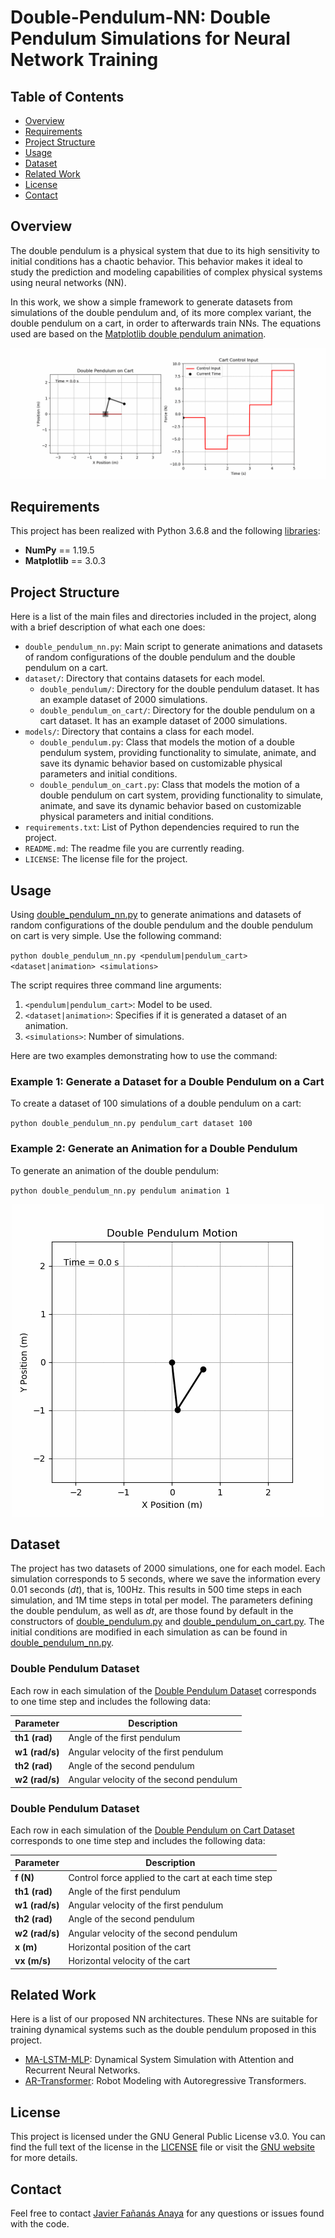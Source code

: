 # Double-Pendulum-NN: Double Pendulum Simulations for Neural Network Training

## Table of Contents
- [Overview](#overview)
- [Requirements](#requirements)
- [Project Structure](#project-structure)
- [Usage](#usage)
- [Dataset](#dataset)
- [Related Work](#related-work)
- [License](#license)
- [Contact](#contact)

## Overview
The double pendulum is a physical system that due to its high sensitivity to initial conditions has a chaotic behavior. This behavior makes it ideal to study the prediction and modeling capabilities of complex physical systems using neural networks (NN).

In this work, we show a simple framework to generate datasets from simulations of the double pendulum and, of its more complex variant, the double pendulum on a cart, in order to afterwards train NNs. The equations used are based on the [Matplotlib double pendulum animation](https://matplotlib.org/stable/gallery/animation/double_pendulum.html).

<p align="center">
  <img src="img/double_pendulum_cart.gif" alt="drawing"/>
</p>

## Requirements
This project has been realized with Python 3.6.8 and the following [libraries](requirements.txt):
- **NumPy** == 1.19.5
- **Matplotlib** == 3.0.3


## Project Structure
Here is a list of the main files and directories included in the project, along with a brief description of what each one does:

- `double_pendulum_nn.py`: Main script to generate animations and datasets of random configurations
of the double pendulum and the double pendulum on a cart.
- `dataset/`: Directory that contains datasets for each model.
    - `double_pendulum/`: Directory for the double pendulum dataset. It has an example dataset of 2000 simulations.
    - `double_pendulum_on_cart/`: Directory for the double pendulum on a cart dataset. It has an example dataset of 2000 simulations.
- `models/`: Directory that contains a class for each model.
    - `double_pendulum.py`: Class that models the motion of a double pendulum system, providing functionality to simulate, animate, and save its dynamic behavior based on customizable physical parameters and initial conditions.
    - `double_pendulum_on_cart.py`: Class that models the motion of a double pendulum on cart system, providing functionality to simulate, animate, and save its dynamic behavior based on customizable physical parameters and initial conditions.
- `requirements.txt`: List of Python dependencies required to run the project.
- `README.md`: The readme file you are currently reading.
- `LICENSE`: The license file for the project.

## Usage
Using [double_pendulum_nn.py](double_pendulum_nn.py) to generate animations and datasets of random configurations of the double pendulum and the double pendulum on cart is very simple. Use the following command:

``
python double_pendulum_nn.py <pendulum|pendulum_cart> <dataset|animation> <simulations>
``

The script requires three command line arguments:

1. `<pendulum|pendulum_cart>`: Model to be used.
2. `<dataset|animation>`: Specifies if it is generated a dataset of an animation.
3. `<simulations>`: Number of simulations.

Here are two examples demonstrating how to use the command:

### Example 1: Generate a Dataset for a Double Pendulum on a Cart
To create a dataset of 100 simulations of a double pendulum on a cart:

``
python double_pendulum_nn.py pendulum_cart dataset 100
``

### Example 2: Generate an Animation for a Double Pendulum
To generate an animation of the double pendulum:

``
python double_pendulum_nn.py pendulum animation 1
``

<p align="center">
  <img src="img/double_pendulum.gif" alt="drawing"/>
</p>

## Dataset
The project has two datasets of 2000 simulations, one for each model. Each simulation corresponds to 5 seconds, where we save the information every 0.01 seconds ($dt$), that is, 100Hz. This results in 500 time steps in each simulation, and 1M time steps in total per model. The parameters defining the double pendulum, as well as $dt$, are those found by default in the constructors of [double_pendulum.py](models/double_pendulum.py) and [double_pendulum_on_cart.py](models/double_pendulum_on_cart.py). The initial conditions are modified in each simulation as can be found in [double_pendulum_nn.py](/double_pendulum_nn.py).

### Double Pendulum Dataset
Each row in each simulation of the [Double Pendulum Dataset](/dataset/double_pendulum/) corresponds to one time step and includes the following data:

| Parameter          | Description                                          |
|--------------------|------------------------------------------------------|
| **th1 (rad)**      | Angle of the first pendulum                          |
| **w1 (rad/s)**     | Angular velocity of the first pendulum               |
| **th2 (rad)**      | Angle of the second pendulum                         |
| **w2 (rad/s)**     | Angular velocity of the second pendulum              |

### Double Pendulum Dataset
Each row in each simulation of the [Double Pendulum on Cart Dataset](/dataset/double_pendulum_on_cart/) corresponds to one time step and includes the following data:

| Parameter          | Description                                          |
|--------------------|------------------------------------------------------|
| **f (N)**          | Control force applied to the cart at each time step  |
| **th1 (rad)**      | Angle of the first pendulum                          |
| **w1 (rad/s)**     | Angular velocity of the first pendulum               |
| **th2 (rad)**      | Angle of the second pendulum                         |
| **w2 (rad/s)**     | Angular velocity of the second pendulum              |
| **x (m)**          | Horizontal position of the cart                      |
| **vx (m/s)**       | Horizontal velocity of the cart                      |

## Related Work
Here is a list of our proposed NN architectures. These NNs are suitable for training dynamical systems such as the double pendulum proposed in this project.
- [MA-LSTM-MLP](https://github.com/javierfa98/MA-LSTM-MLP): Dynamical System Simulation with Attention and Recurrent Neural Networks.
- [AR-Transformer](https://github.com/javierfa98/AR_Transformer): Robot Modeling with Autoregressive Transformers.

## License
This project is licensed under the GNU General Public License v3.0. You can find the full text of the license in the [LICENSE](LICENSE) file or visit the [GNU website](https://www.gnu.org/licenses/gpl-3.0.en.html) for more details.

## Contact
Feel free to contact [Javier Fañanás Anaya](https://javierfa98.github.io/) for any questions or issues found with the code.